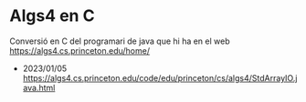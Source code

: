 # Algs4 en C
Conversió en C del programari de java que hi ha en el web https://algs4.cs.princeton.edu/home/

* 2023/01/05 https://algs4.cs.princeton.edu/code/edu/princeton/cs/algs4/StdArrayIO.java.html